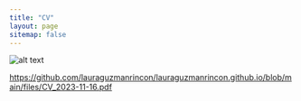 ```yaml
---
title: "CV"
layout: page
sitemap: false
---
```


![alt text](https://github.com/lauraguzmanrincon/lauraguzmanrincon.github.io/blob/main/files/CV_2023-11-16.png)

https://github.com/lauraguzmanrincon/lauraguzmanrincon.github.io/blob/main/files/CV_2023-11-16.pdf
